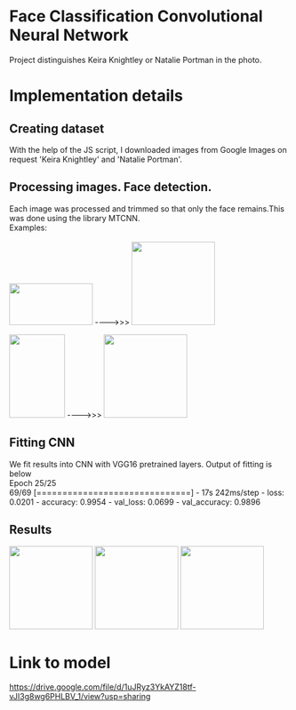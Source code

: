 # Face Classification Convolutional Neural Network
Project distinguishes Keira Knightley or Natalie Portman in the photo.

# Implementation details

## Creating dataset
With the help of the JS script, I downloaded images from Google Images on request 'Keira Knightley' and 'Natalie Portman'.

## Processing images. Face detection.

Each image was processed and trimmed so that only the face remains.This was done using the library MTCNN.  <br />
Examples:  <br />  <br />
<img src="https://user-images.githubusercontent.com/54369751/112759831-6fcaed80-8ffd-11eb-8c7f-4bc19701ddca.jpg" width="150" height="75">
---->>>
<img src="https://user-images.githubusercontent.com/54369751/112759836-76f1fb80-8ffd-11eb-8eb9-345b64bad382.jpg" width="150" height="150">
<p float="left">
<img src="https://user-images.githubusercontent.com/54369751/112760042-4363a100-8ffe-11eb-8074-66595dd94155.jpg" width="100" height="150">
---->>>
<img src="https://user-images.githubusercontent.com/54369751/112760058-52e2ea00-8ffe-11eb-8e7b-a5db97622453.jpg" width="150" height="150">
 </p>
 
 ## Fitting CNN
 We fit results into CNN with VGG16 pretrained layers. Output of fitting is below \
Epoch 25/25 <br />
69/69 [==============================] - 17s 242ms/step - loss: 0.0201 - accuracy: 0.9954 - val_loss: 0.0699 - val_accuracy: 0.9896 <br />

## Results
<p float="left">
<img src="https://user-images.githubusercontent.com/54369751/112760373-693d7580-8fff-11eb-8793-ed6fcb511c93.png" width="150" height="150">
<img src="https://user-images.githubusercontent.com/54369751/112760378-6b9fcf80-8fff-11eb-828f-b9a3012e8b69.png" width="150" height="150">
<img src="https://user-images.githubusercontent.com/54369751/112760380-6d699300-8fff-11eb-9aac-d3a05d9be738.png" width="150" height="150">
</p>

# Link to model
https://drive.google.com/file/d/1uJRyz3YkAYZ18tf-vJI3g8wg6PHLBV_1/view?usp=sharing
